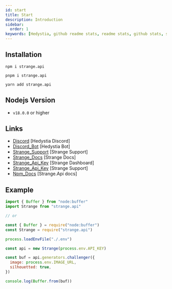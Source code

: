 ```yaml
---
id: start
title: Start
description: Introduction
sidebar:
  order: 1
keywords: [Hedystia, github readme stats, readme stats, github stats, stats for github readme]
---
```


## Installation

```
npm i strange.api

pnpm i strange.api

yarn add strange.api
```

## Nodejs Version

- `v18.0.0` or higher

## Links

- [Discord](https://discord.gg/aXvuUpvRQs) [Hedystia Discord]
- [Discord_Bot](https://hedystia.com) [Hedystia Bot]
- [Strange_Support](https://discord.gg/Pt97u5MkAr) [Strange Support]
- [Strange_Docs](https://strangeapi.hostz.me/docs) [Strange Docs]
- [Strange_Api_Key](https://strangeapi.hostz.me/dasbboard) [Strange Dashboard]
- [Strange_Api_Key](https://discord.gg/Pt97u5MkAr) [Strange Support]
- [Npm_Docs](https://docs.hedystia.com/strange/start) [Strange.Api docs]

## Example

```js
import { Buffer } from "node:buffer"
import Strange from "strange.api"

// or

const { Buffer } = require("node:buffer")
const Strange = require("strange.api")

process.loadEnvFile("./.env")

const api = new Strange(process.env.API_KEY)

const buf = api.generators.challenger({
  image: process.env.IMAGE_URL,
  silhouetted: true,
})

console.log(Buffer.from(buf))
```
